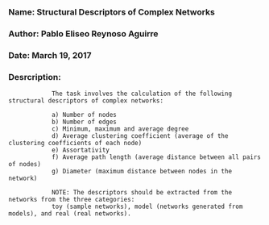 ### Name: Structural Descriptors of Complex Networks
### Author: Pablo Eliseo Reynoso Aguirre
### Date: March 19, 2017
### Desrcription: 
                The task involves the calculation of the following structural descriptors of complex networks:
                
                a) Number of nodes
                b) Number of edges
                c) Minimum, maximum and average degree
                d) Average clustering coefficient (average of the clustering coefficients of each node)
                e) Assortativity
                f) Average path length (average distance between all pairs of nodes)
                g) Diameter (maximum distance between nodes in the network)

                NOTE: The descriptors should be extracted from the networks from the three categories:
                toy (sample networks), model (networks generated from models), and real (real networks).
